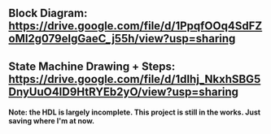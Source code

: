 ## Block Diagram: https://drive.google.com/file/d/1PpqfOOq4SdFZoMI2g079elgGaeC_j55h/view?usp=sharing
## State Machine Drawing + Steps: https://drive.google.com/file/d/1dIhj_NkxhSBG5DnyUuO4ID9HtRYEb2yO/view?usp=sharing
#### Note: the HDL is largely incomplete. This project is still in the works. Just saving where I'm at now.
